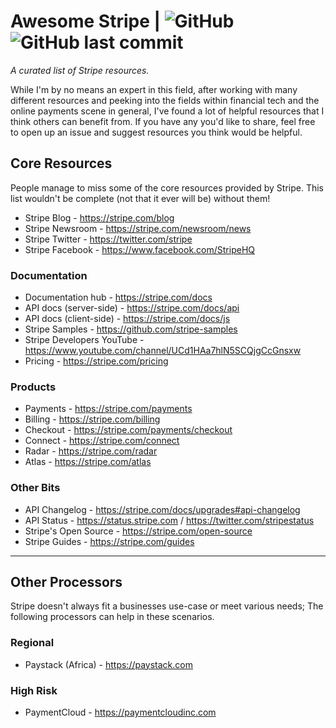 # Awesome Stripe | ![GitHub](https://img.shields.io/github/license/derjyn/awesome-stripe) ![GitHub last commit](https://img.shields.io/github/last-commit/derjyn/awesome-stripe) 

*A curated list of Stripe resources.*

While I'm by no means an expert in this field, after working with many different resources and peeking into the fields within financial tech and the online payments scene in general, I've found a lot of helpful resources that I think others can benefit from. If you have any you'd like to share, feel free to open up an issue and suggest resources you think would be helpful.

## Core Resources
People manage to miss some of the core resources provided by Stripe. This list wouldn't be complete (not that it ever will be) without them!

* Stripe Blog - https://stripe.com/blog
* Stripe Newsroom - https://stripe.com/newsroom/news
* Stripe Twitter - https://twitter.com/stripe
* Stripe Facebook - https://www.facebook.com/StripeHQ

### Documentation
* Documentation hub - https://stripe.com/docs
* API docs (server-side) - https://stripe.com/docs/api
* API docs (client-side) - https://stripe.com/docs/js
* Stripe Samples - https://github.com/stripe-samples
* Stripe Developers YouTube - https://www.youtube.com/channel/UCd1HAa7hlN5SCQjgCcGnsxw
* Pricing - https://stripe.com/pricing

### Products
* Payments - https://stripe.com/payments
* Billing - https://stripe.com/billing
* Checkout - https://stripe.com/payments/checkout
* Connect - https://stripe.com/connect
* Radar - https://stripe.com/radar
* Atlas - https://stripe.com/atlas

### Other Bits
* API Changelog - https://stripe.com/docs/upgrades#api-changelog
* API Status - https://status.stripe.com / https://twitter.com/stripestatus
* Stripe's Open Source - https://stripe.com/open-source
* Stripe Guides - https://stripe.com/guides

---

## Other Processors
Stripe doesn't always fit a businesses use-case or meet various needs; The following processors can help in these scenarios.

### Regional
* Paystack (Africa) - https://paystack.com

### High Risk
* PaymentCloud - https://paymentcloudinc.com
